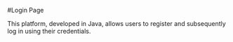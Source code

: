 #Login Page

This platform, developed in Java, allows users to register and subsequently log in using their credentials.
